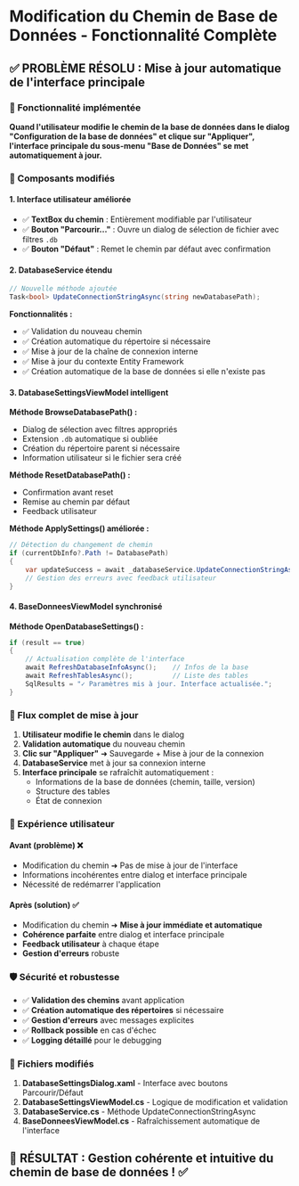 # Modification du Chemin de Base de Données - Fonctionnalité Complète

## ✅ PROBLÈME RÉSOLU : Mise à jour automatique de l'interface principale

### 🎯 Fonctionnalité implémentée

**Quand l'utilisateur modifie le chemin de la base de données dans le dialog "Configuration de la base de données" et clique sur "Appliquer", l'interface principale du sous-menu "Base de Données" se met automatiquement à jour.**

### 🔧 Composants modifiés

#### 1. **Interface utilisateur améliorée**
- ✅ **TextBox du chemin** : Entièrement modifiable par l'utilisateur
- ✅ **Bouton "Parcourir..."** : Ouvre un dialog de sélection de fichier avec filtres `.db`
- ✅ **Bouton "Défaut"** : Remet le chemin par défaut avec confirmation

#### 2. **DatabaseService étendu**
```csharp
// Nouvelle méthode ajoutée
Task<bool> UpdateConnectionStringAsync(string newDatabasePath);
```

**Fonctionnalités :**
- ✅ Validation du nouveau chemin
- ✅ Création automatique du répertoire si nécessaire
- ✅ Mise à jour de la chaîne de connexion interne
- ✅ Mise à jour du contexte Entity Framework
- ✅ Création automatique de la base de données si elle n'existe pas

#### 3. **DatabaseSettingsViewModel intelligent**

**Méthode BrowseDatabasePath() :**
- Dialog de sélection avec filtres appropriés
- Extension `.db` automatique si oubliée
- Création du répertoire parent si nécessaire
- Information utilisateur si le fichier sera créé

**Méthode ResetDatabasePath() :**
- Confirmation avant reset
- Remise au chemin par défaut
- Feedback utilisateur

**Méthode ApplySettings() améliorée :**
```csharp
// Détection du changement de chemin
if (currentDbInfo?.Path != DatabasePath)
{
    var updateSuccess = await _databaseService.UpdateConnectionStringAsync(DatabasePath);
    // Gestion des erreurs avec feedback utilisateur
}
```

#### 4. **BaseDonneesViewModel synchronisé**

**Méthode OpenDatabaseSettings() :**
```csharp
if (result == true)
{
    // Actualisation complète de l'interface
    await RefreshDatabaseInfoAsync();    // Infos de la base
    await RefreshTablesAsync();          // Liste des tables
    SqlResults = "✓ Paramètres mis à jour. Interface actualisée.";
}
```

### 🔄 Flux complet de mise à jour

1. **Utilisateur modifie le chemin** dans le dialog
2. **Validation automatique** du nouveau chemin
3. **Clic sur "Appliquer"** ➜ Sauvegarde + Mise à jour de la connexion
4. **DatabaseService** met à jour sa connexion interne
5. **Interface principale** se rafraîchit automatiquement :
   - Informations de la base de données (chemin, taille, version)
   - Structure des tables
   - État de connexion

### 🎨 Expérience utilisateur

#### **Avant (problème)** ❌
- Modification du chemin ➜ Pas de mise à jour de l'interface
- Informations incohérentes entre dialog et interface principale
- Nécessité de redémarrer l'application

#### **Après (solution)** ✅
- Modification du chemin ➜ **Mise à jour immédiate et automatique**
- **Cohérence parfaite** entre dialog et interface principale
- **Feedback utilisateur** à chaque étape
- **Gestion d'erreurs** robuste

### 🛡️ Sécurité et robustesse

- ✅ **Validation des chemins** avant application
- ✅ **Création automatique des répertoires** si nécessaire
- ✅ **Gestion d'erreurs** avec messages explicites
- ✅ **Rollback possible** en cas d'échec
- ✅ **Logging détaillé** pour le debugging

### 📁 Fichiers modifiés

1. **DatabaseSettingsDialog.xaml** - Interface avec boutons Parcourir/Défaut
2. **DatabaseSettingsViewModel.cs** - Logique de modification et validation
3. **DatabaseService.cs** - Méthode UpdateConnectionStringAsync
4. **BaseDonneesViewModel.cs** - Rafraîchissement automatique de l'interface

## 🎉 RÉSULTAT : Gestion cohérente et intuitive du chemin de base de données ! ✅
